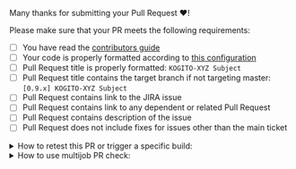 Many thanks for submitting your Pull Request :heart:! 

Please make sure that your PR meets the following requirements:

- [ ] You have read the [contributors guide](CONTRIBUTING.md)
- [ ] Your code is properly formatted according to [this configuration](https://github.com/kiegroup/kogito-runtimes/tree/master/kogito-build/kogito-ide-config)
- [ ] Pull Request title is properly formatted: `KOGITO-XYZ Subject`
- [ ] Pull Request title contains the target branch if not targeting master: `[0.9.x] KOGITO-XYZ Subject`
- [ ] Pull Request contains link to the JIRA issue
- [ ] Pull Request contains link to any dependent or related Pull Request
- [ ] Pull Request contains description of the issue
- [ ] Pull Request does not include fixes for issues other than the main ticket

<details>
<summary>
How to retest this PR or trigger a specific build:
</summary>

* <b>Pull Request</b>  
  Please add comment: <b>Jenkins retest this</b>
 
* <b>Quarkus LTS checks</b>  
  Please add comment: <b>Jenkins run LTS</b>

* <b>Native checks</b>  
  Please add comment: <b>Jenkins run native</b>

* <b>Full Kogito testing</b> (with cloud images and operator BDD testing)  
  Please add comment: <b>Jenkins run BDD</b>  
  <b>This check should be used only if a big change is done as it takes time to run, need resources and one full BDD tests check can be done at a time ...</b>
</details>

<details>
<summary>
How to use multijob PR check:
</summary>
<b>To use the multijob PR check, you will need to add the `multijob-pr` label to the PR</b>

The multijob PR check is running different jobs for the current repository and each downstream repository, one after the other (or parallel)
with the following dependency graph:

           runtimes
              |
          optaplanner
              |
            -----
            |    |
          apps   examples

Here are the different commands available to run/rerun multijob jobs:

* <b>Run (or rerun) all tests</b>  
  Please add comment: <b>Jenkins (re)run multijob tests</b> or <b>Jenkins retest this</b>
 
* <b>Run (or rerun) dependent test(s)</b>  
  Please add comment: <b>Jenkins (re)run multijob [optaplanner|apps|examples] tests</b>

* <b>Run (or rerun) all LTS tests</b>  
  Please add comment: <b>Jenkins (re)run multijob LTS</b> or <b>Jenkins run LTS</b>
 
* <b>Run (or rerun) LTS dependent test(s)</b>  
  Please add comment: <b>Jenkins (re)run multijob [optaplanner|apps|examples] LTS</b>

* <b>Run (or rerun) all native tests</b>  
  Please add comment: <b>Jenkins (re)run multijob native</b> or <b>Jenkins run native</b>
 
* <b>Run (or rerun) native dependent test(s)</b>  
  Please add comment: <b>Jenkins (re)run multijob [optaplanner|apps|examples] native</b>

*NOTE: Running a dependent test will run also following dependent projects.*
</details>
